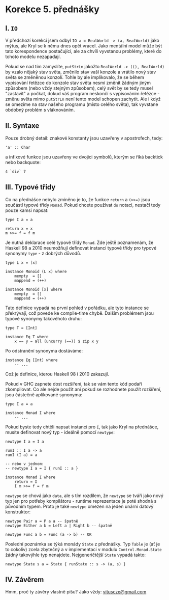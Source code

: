 Korekce 5. přednášky
====================

I. `IO`
-------

V předchozí korekci jsem odbyl `IO a = RealWorld -> (a, RealWorld)` jako mýtus, ale Kryl se k němu dnes opět vracel. Jako mentální model může být tato korespondence postačující, ale za chvíli vyvstanou problémy, které do tohoto modelu nezapadají.

Pokud se nad tím zamyslíte, `putStrLn` jakožto `RealWorld -> ((), RealWorld)` by vzalo nějaký stav světa, změnilo stav vaší konzole a vrátilo nový stav světa se změněnou konzolí. Tohle by ale implikovalo, že se během vypisování řetězce do konzole stav světa nesmí změnit žádným jiným způsobem (nebo vždy stejným způsobem), celý svět by se tedy musel "zastavit" a počkat, dokud váš program neskončí s vypisováním řetězce - změnu světa mimo `putStrLn` není tento model schopen zachytit. Ale i když se omezíme na stav našeho programu (místo celého světa), tak vyvstane obdobný problém s vláknováním.

II. Syntaxe
-----------

Pouze drobný detail: znakové konstanty jsou uzavřeny v apostrofech, tedy:

    'a' :: Char

a infixové funkce jsou uzavřeny ve dvojici symbolů, kterým se říká backtick nebo backquote:

    4 `div` 7

III. Typové třídy
-----------------

Co na přednášce nebylo zmíněno je to, že funkce `return` a `(>>=)` jsou součástí typové třídy `Monad`. Pokud chcete používat `do` notaci, nestačí tedy pouze kamsi napsat:

    type I a = a

    return x = x
    m >>= f = f m

Je nutná deklarace celé typové třídy `Monad`. Zde ještě poznamenám, že Haskell 98 a 2010 neumožňují definovat instanci typové třídy pro typové synonymy `type` - z dobrých důvodů.

    type L x = [x]

    instance Monoid (L x) where
        mempty  = []
        mappend = (++)

    instance Monoid [x] where
        mempty  = []
        mappend = (++)

Tato definice vypadá na první pohled v pořádku, ale tyto instance se překrývají, což povede ke compile-time chybě. Dalším problémem jsou typové synonymy takovéhoto druhu:

    type T = [Int]

    instance Eq T where
        x == y = all (uncurry (==)) $ zip x y

Po odstranění synonyma dostáváme:

    instance Eq [Int] where
        -- ...

Což je definice, kterou Haskell 98 i 2010 zakazují.

Pokud v GHC zapnete dost rozšíření, tak se vám tento kód podaří zkompilovat. Co ale nejde použít ani pokud se rozhodnete použít rozšíření, jsou částečně aplikované synonyma:

    type I a = a

    instance Monad I where
        -- ...

Pokud byste tedy chtěli napsat instanci pro `I`, tak jako Kryl na přednášce, musíte definovat nový typ - ideálně pomocí `newtype`:

    newtype I a = I a

    runI :: I a -> a
    runI (I a) = a

    -- nebo v jednom:
    -- newtype I a = I { runI :: a }

    instance Monad I where
        return = I
        I m >>= f = f m

`newtype` se chová jako `data`, ale s tím rozdílem, že `newtype` se tváří jako nový typ jen pro potřeby kompilátoru - runtime reprezentace je poté shodná s původním typem. Proto je také `newtype` omezen na jeden unární datový konstruktor:

    newtype Pair a = P a a -- špatně
    newtype Either a b = Left a | Right b -- špatně

    newtype Func a b = Func (a -> b) -- OK

Poslední poznámka se týká monády `State` z přednášky. Typ `Table` je (ať je to cokoliv) zcela zbytečný a v implementaci v modulu `Control.Monad.State` žádný takovýhle typ nenajdete. Nejgeneričtější `State` vypadá takto:

    newtype State s a = State { runState :: s -> (a, s) }

IV. Závěrem
-----------

Hmm, proč ty závěry vlastně píšu? Jako vždy: vituscze@gmail.com
